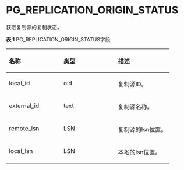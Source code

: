 # PG\_REPLICATION\_ORIGIN\_STATUS<a name="ZH-CN_TOPIC_0000001243677367"></a>

获取复制源的复制状态。

**表 1**  PG\_REPLICATION\_ORIGIN\_STATUS字段

<a name="table592209134915"></a>
<table><thead align="left"><tr id="row29311920495"><th class="cellrowborder" valign="top" width="33.33333333333333%" id="mcps1.2.4.1.1"><p id="p1093199104911"><a name="p1093199104911"></a><a name="p1093199104911"></a>名称</p>
</th>
<th class="cellrowborder" valign="top" width="33.33333333333333%" id="mcps1.2.4.1.2"><p id="p1993397490"><a name="p1993397490"></a><a name="p1993397490"></a>类型</p>
</th>
<th class="cellrowborder" valign="top" width="33.33333333333333%" id="mcps1.2.4.1.3"><p id="p19329124910"><a name="p19329124910"></a><a name="p19329124910"></a>描述</p>
</th>
</tr>
</thead>
<tbody><tr id="row8947911495"><td class="cellrowborder" valign="top" width="33.33333333333333%" headers="mcps1.2.4.1.1 "><p id="p149417934919"><a name="p149417934919"></a><a name="p149417934919"></a>local_id</p>
</td>
<td class="cellrowborder" valign="top" width="33.33333333333333%" headers="mcps1.2.4.1.2 "><p id="p199449144916"><a name="p199449144916"></a><a name="p199449144916"></a>oid</p>
</td>
<td class="cellrowborder" valign="top" width="33.33333333333333%" headers="mcps1.2.4.1.3 "><p id="p1794598496"><a name="p1794598496"></a><a name="p1794598496"></a>复制源ID。</p>
</td>
</tr>
<tr id="row494159154916"><td class="cellrowborder" valign="top" width="33.33333333333333%" headers="mcps1.2.4.1.1 "><p id="p1894149154919"><a name="p1894149154919"></a><a name="p1894149154919"></a>external_id</p>
</td>
<td class="cellrowborder" valign="top" width="33.33333333333333%" headers="mcps1.2.4.1.2 "><p id="p9944913491"><a name="p9944913491"></a><a name="p9944913491"></a>text</p>
</td>
<td class="cellrowborder" valign="top" width="33.33333333333333%" headers="mcps1.2.4.1.3 "><p id="p179419916494"><a name="p179419916494"></a><a name="p179419916494"></a>复制源名称。</p>
</td>
</tr>
<tr id="row394209144917"><td class="cellrowborder" valign="top" width="33.33333333333333%" headers="mcps1.2.4.1.1 "><p id="p19479104911"><a name="p19479104911"></a><a name="p19479104911"></a>remote_lsn</p>
</td>
<td class="cellrowborder" valign="top" width="33.33333333333333%" headers="mcps1.2.4.1.2 "><p id="p109417944919"><a name="p109417944919"></a><a name="p109417944919"></a>LSN</p>
</td>
<td class="cellrowborder" valign="top" width="33.33333333333333%" headers="mcps1.2.4.1.3 "><p id="p495149194910"><a name="p495149194910"></a><a name="p495149194910"></a>复制源的lsn位置。</p>
</td>
</tr>
<tr id="row36310313503"><td class="cellrowborder" valign="top" width="33.33333333333333%" headers="mcps1.2.4.1.1 "><p id="p13631123112500"><a name="p13631123112500"></a><a name="p13631123112500"></a>local_lsn</p>
</td>
<td class="cellrowborder" valign="top" width="33.33333333333333%" headers="mcps1.2.4.1.2 "><p id="p3632173113509"><a name="p3632173113509"></a><a name="p3632173113509"></a>LSN</p>
</td>
<td class="cellrowborder" valign="top" width="33.33333333333333%" headers="mcps1.2.4.1.3 "><p id="p14632931175010"><a name="p14632931175010"></a><a name="p14632931175010"></a>本地的lsn位置。</p>
</td>
</tr>
</tbody>
</table>

